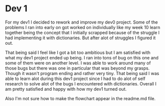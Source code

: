 # Dev 1

For my dev1 I decided to rework and improve my dev0 project.
Some of the problems I ran into early on got worked on individually
like my week 10 learn together being the concept that I initially
scrapped because of the struggle I had implementing it with
dictionaries. But after alot of struggles I figured it out.

That being said I feel like I got a bit too ambitious but I am 
satisfied with what my dev1 project ended up being. I ran into 
tons of bug on this one and some of them were on another level. I was able to
work around many of those bugs but there was one in particular
that was beyond my grasps. Though it wasn't program ending and rather very tiny.
That being said I was able to learn alot during this dev1 project
since I had to do alot of self research to solve alot of the bugs I
encountered with dictionaries. Overall I am pretty satisfied and happy
with how my dev1 turned out.

Also I'm not sure how to make the flowchart appear in the readme.md file.